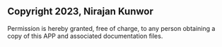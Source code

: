 ## Copyright 2023, Nirajan Kunwor
Permission is hereby granted, free of charge, to any person obtaining a copy of this APP and associated documentation files. 
